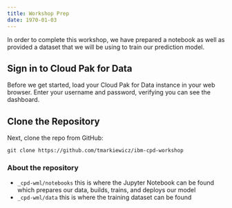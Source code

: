 ```yaml
---
title: Workshop Prep
date: 1970-01-03
---
```


In order to complete this workshop, we have prepared a notebook as well as provided a dataset that we will be using to train our prediction model.

## Sign in to Cloud Pak for Data
Before we get started, load your Cloud Pak for Data instance in your web browser. Enter your username and password, verifying you can see the dashboard.

## Clone the Repository
Next, clone the repo from GitHub:

`git clone https://github.com/tmarkiewicz/ibm-cpd-workshop`

### About the repository
* `_cpd-wml/notebooks` this is where the Jupyter Notebook can be found which prepares our data, builds, trains, and deploys our model
* `_cpd-wml/data` this is where the training dataset can be found
